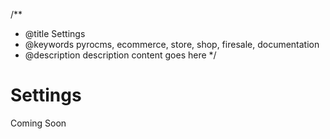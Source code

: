 /**
 * @title Settings
 * @keywords pyrocms, ecommerce, store, shop, firesale, documentation
 * @description description content goes here
 */
# Settings

Coming Soon